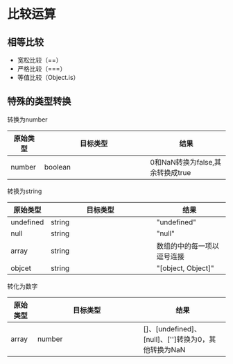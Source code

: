 # 比较运算

## 相等比较

* 宽松比较（==）
* 严格比较（===）
* 等值比较（Object.is）

## 特殊的类型转换

转换为number

<table><thead><tr><th>原始类型</th><th width="228">目标类型</th><th>结果</th></tr></thead><tbody><tr><td>number</td><td>boolean</td><td>0和NaN转换为false,其余转换成true</td></tr></tbody></table>

转换为string

<table><thead><tr><th>原始类型</th><th width="228">目标类型</th><th>结果</th></tr></thead><tbody><tr><td>undefined</td><td>string</td><td>"undefined"</td></tr><tr><td>null</td><td>string</td><td>"null"</td></tr><tr><td>array</td><td>string</td><td>数组的中的每一项以逗号连接</td></tr><tr><td>objcet</td><td>string</td><td>"[object, Object]"</td></tr></tbody></table>

转化为数字

<table><thead><tr><th>原始类型</th><th width="228">目标类型</th><th>结果</th></tr></thead><tbody><tr><td>array</td><td>number</td><td>[]、[undefined]、[null]、['']转换为0，其他转换为NaN</td></tr></tbody></table>

